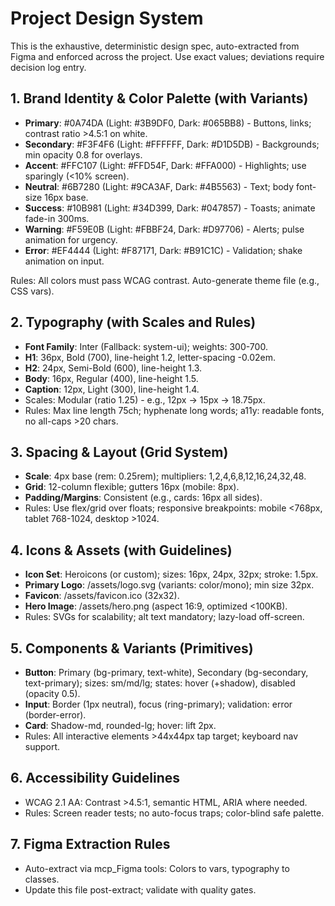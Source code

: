 # Project Design System

This is the exhaustive, deterministic design spec, auto-extracted from Figma and enforced across the project. Use exact values; deviations require decision log entry.

## 1. Brand Identity & Color Palette (with Variants)
- **Primary**: #0A74DA (Light: #3B9DF0, Dark: #065BB8) - Buttons, links; contrast ratio >4.5:1 on white.
- **Secondary**: #F3F4F6 (Light: #FFFFFF, Dark: #D1D5DB) - Backgrounds; min opacity 0.8 for overlays.
- **Accent**: #FFC107 (Light: #FFD54F, Dark: #FFA000) - Highlights; use sparingly (<10% screen).
- **Neutral**: #6B7280 (Light: #9CA3AF, Dark: #4B5563) - Text; body font-size 16px base.
- **Success**: #10B981 (Light: #34D399, Dark: #047857) - Toasts; animate fade-in 300ms.
- **Warning**: #F59E0B (Light: #FBBF24, Dark: #D97706) - Alerts; pulse animation for urgency.
- **Error**: #EF4444 (Light: #F87171, Dark: #B91C1C) - Validation; shake animation on input.

Rules: All colors must pass WCAG contrast. Auto-generate theme file (e.g., CSS vars).

## 2. Typography (with Scales and Rules)
- **Font Family**: Inter (Fallback: system-ui); weights: 300-700.
- **H1**: 36px, Bold (700), line-height 1.2, letter-spacing -0.02em.
- **H2**: 24px, Semi-Bold (600), line-height 1.3.
- **Body**: 16px, Regular (400), line-height 1.5.
- **Caption**: 12px, Light (300), line-height 1.4.
- Scales: Modular (ratio 1.25) - e.g., 12px → 15px → 18.75px.
- Rules: Max line length 75ch; hyphenate long words; a11y: readable fonts, no all-caps >20 chars.

## 3. Spacing & Layout (Grid System)
- **Scale**: 4px base (rem: 0.25rem); multipliers: 1,2,4,6,8,12,16,24,32,48.
- **Grid**: 12-column flexible; gutters 16px (mobile: 8px).
- **Padding/Margins**: Consistent (e.g., cards: 16px all sides).
- Rules: Use flex/grid over floats; responsive breakpoints: mobile <768px, tablet 768-1024, desktop >1024.

## 4. Icons & Assets (with Guidelines)
- **Icon Set**: Heroicons (or custom); sizes: 16px, 24px, 32px; stroke: 1.5px.
- **Primary Logo**: /assets/logo.svg (variants: color/mono); min size 32px.
- **Favicon**: /assets/favicon.ico (32x32).
- **Hero Image**: /assets/hero.png (aspect 16:9, optimized <100KB).
- Rules: SVGs for scalability; alt text mandatory; lazy-load off-screen.

## 5. Components & Variants (Primitives)
- **Button**: Primary (bg-primary, text-white), Secondary (bg-secondary, text-primary); sizes: sm/md/lg; states: hover (+shadow), disabled (opacity 0.5).
- **Input**: Border (1px neutral), focus (ring-primary); validation: error (border-error).
- **Card**: Shadow-md, rounded-lg; hover: lift 2px.
- Rules: All interactive elements >44x44px tap target; keyboard nav support.

## 6. Accessibility Guidelines
- WCAG 2.1 AA: Contrast >4.5:1, semantic HTML, ARIA where needed.
- Rules: Screen reader tests; no auto-focus traps; color-blind safe palette.

## 7. Figma Extraction Rules
- Auto-extract via mcp_Figma tools: Colors to vars, typography to classes.
- Update this file post-extract; validate with quality gates.

